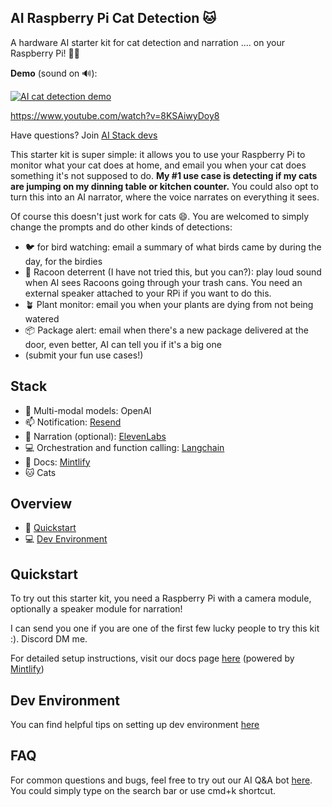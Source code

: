 ## AI Raspberry Pi Cat Detection 🐱

A hardware AI starter kit for cat detection and narration .... on your Raspberry Pi! 🥧🍓

**Demo** (sound on 🔊):

[![AI cat detection demo](http://img.youtube.com/vi/8KSAiwyDoy8/0.jpg)](http://www.youtube.com/watch?v=8KSAiwyDoy8 "AI Cat Detection & Narration")

https://www.youtube.com/watch?v=8KSAiwyDoy8

Have questions? Join [AI Stack devs](https://discord.gg/TsWCNVvRP5)

This starter kit is super simple: it allows you to use your Raspberry Pi to monitor what your cat does at home, and email you when your cat does something it's not supposed to do. **My #1 use case is detecting if my cats are jumping on my dinning table or kitchen counter.** You could also opt to turn this into an AI narrator, where the voice narrates on everything it sees.

Of course this doesn't just work for cats 😄. You are welcomed to simply change the prompts and do other kinds of detections:

- 🐦 for bird watching: email a summary of what birds came by during the day, for the birdies
- 🐻 Racoon deterrent (I have not tried this, but you can?): play loud sound when AI sees Racoons going through your trash cans. You need an external speaker attached to your RPi if you want to do this.
- 🪴 Plant monitor: email you when your plants are dying from not being watered
- 📦 Package alert: email when there's a new package delivered at the door, even better, AI can tell you if it's a big one
- (submit your fun use cases!)

## Stack

- 🧠 Multi-modal models: OpenAI
- 📫 Notification: [Resend](https://resend.com/)
- 📢 Narration (optional): [ElevenLabs](https://elevenlabs.io/)
- 💻 Orchestration and function calling: [Langchain](https://python.langchain.com/docs/get_started/introduction/)
- 📖 Docs: [Mintlify](https://ai-cat-detection.yoko.dev/introduction)
- 🐱 Cats

## Overview

- 🚀 [Quickstart](#quickstart)
- 💻 [Dev Environment](#dev-environment)

## Quickstart

To try out this starter kit, you need a Raspberry Pi with a camera module, optionally a speaker module for narration!

I can send you one if you are one of the first few lucky people to try this kit :). Discord DM me.

For detailed setup instructions, visit our docs page [here](https://ai-cat-detection.yoko.dev/) (powered by [Mintlify](https://mintlify.com/))

## Dev Environment

You can find helpful tips on setting up dev environment [here](https://ai-cat-detection.yoko.dev/dev-environment)

## FAQ

For common questions and bugs, feel free to try out our AI Q&A bot [here](https://ai-cat-detection.yoko.dev/introduction). You could simply type on the search bar or use cmd+k shortcut.
